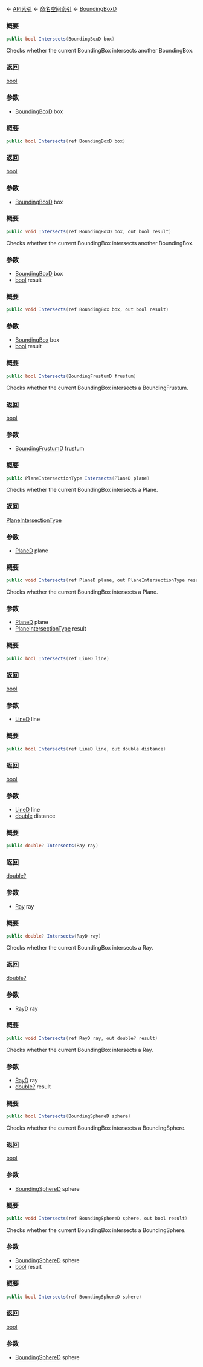 ← [API索引](Api-Index) ← [命名空间索引](Namespace-Index) ← [BoundingBoxD](VRageMath.BoundingBoxD)

### 概要

```csharp
public bool Intersects(BoundingBoxD box)
```

Checks whether the current BoundingBox intersects another BoundingBox.

### 返回

[bool](https://docs.microsoft.com/en-us/dotnet/api/System.Boolean?view=netframework-4.6)

### 参数

* [BoundingBoxD](VRageMath.BoundingBoxD) box
### 概要

```csharp
public bool Intersects(ref BoundingBoxD box)
```



### 返回

[bool](https://docs.microsoft.com/en-us/dotnet/api/System.Boolean?view=netframework-4.6)



### 参数

* [BoundingBoxD](VRageMath.BoundingBoxD) box
### 概要

```csharp
public void Intersects(ref BoundingBoxD box, out bool result)
```

Checks whether the current BoundingBox intersects another BoundingBox.

### 参数

* [BoundingBoxD](VRageMath.BoundingBoxD) box
* [bool](https://docs.microsoft.com/en-us/dotnet/api/System.Boolean?view=netframework-4.6) result
### 概要

```csharp
public void Intersects(ref BoundingBox box, out bool result)
```



### 参数

* [BoundingBox](VRageMath.BoundingBox) box
* [bool](https://docs.microsoft.com/en-us/dotnet/api/System.Boolean?view=netframework-4.6) result
### 概要

```csharp
public bool Intersects(BoundingFrustumD frustum)
```

Checks whether the current BoundingBox intersects a BoundingFrustum.

### 返回

[bool](https://docs.microsoft.com/en-us/dotnet/api/System.Boolean?view=netframework-4.6)

### 参数

* [BoundingFrustumD](VRageMath.BoundingFrustumD) frustum
### 概要

```csharp
public PlaneIntersectionType Intersects(PlaneD plane)
```

Checks whether the current BoundingBox intersects a Plane.

### 返回

[PlaneIntersectionType](VRageMath.PlaneIntersectionType)

### 参数

* [PlaneD](VRageMath.PlaneD) plane
### 概要

```csharp
public void Intersects(ref PlaneD plane, out PlaneIntersectionType result)
```

Checks whether the current BoundingBox intersects a Plane.

### 参数

* [PlaneD](VRageMath.PlaneD) plane
* [PlaneIntersectionType](VRageMath.PlaneIntersectionType) result
### 概要

```csharp
public bool Intersects(ref LineD line)
```



### 返回

[bool](https://docs.microsoft.com/en-us/dotnet/api/System.Boolean?view=netframework-4.6)



### 参数

* [LineD](VRageMath.LineD) line
### 概要

```csharp
public bool Intersects(ref LineD line, out double distance)
```



### 返回

[bool](https://docs.microsoft.com/en-us/dotnet/api/System.Boolean?view=netframework-4.6)



### 参数

* [LineD](VRageMath.LineD) line
* [double](https://docs.microsoft.com/en-us/dotnet/api/System.Double?view=netframework-4.6) distance
### 概要

```csharp
public double? Intersects(Ray ray)
```



### 返回

[double?](https://docs.microsoft.com/en-us/dotnet/api/System.Nullable-1?view=netframework-4.6)



### 参数

* [Ray](VRageMath.Ray) ray
### 概要

```csharp
public double? Intersects(RayD ray)
```

Checks whether the current BoundingBox intersects a Ray.

### 返回

[double?](https://docs.microsoft.com/en-us/dotnet/api/System.Nullable-1?view=netframework-4.6)

### 参数

* [RayD](VRageMath.RayD) ray
### 概要

```csharp
public void Intersects(ref RayD ray, out double? result)
```

Checks whether the current BoundingBox intersects a Ray.

### 参数

* [RayD](VRageMath.RayD) ray
* [double?](https://docs.microsoft.com/en-us/dotnet/api/System.Nullable-1?view=netframework-4.6) result
### 概要

```csharp
public bool Intersects(BoundingSphereD sphere)
```

Checks whether the current BoundingBox intersects a BoundingSphere.

### 返回

[bool](https://docs.microsoft.com/en-us/dotnet/api/System.Boolean?view=netframework-4.6)

### 参数

* [BoundingSphereD](VRageMath.BoundingSphereD) sphere
### 概要

```csharp
public void Intersects(ref BoundingSphereD sphere, out bool result)
```

Checks whether the current BoundingBox intersects a BoundingSphere.

### 参数

* [BoundingSphereD](VRageMath.BoundingSphereD) sphere
* [bool](https://docs.microsoft.com/en-us/dotnet/api/System.Boolean?view=netframework-4.6) result
### 概要

```csharp
public bool Intersects(ref BoundingSphereD sphere)
```



### 返回

[bool](https://docs.microsoft.com/en-us/dotnet/api/System.Boolean?view=netframework-4.6)



### 参数

* [BoundingSphereD](VRageMath.BoundingSphereD) sphere
